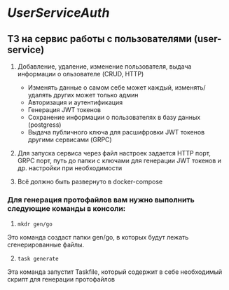 # *UserServiceAuth*

## ТЗ на сервис работы с пользователями (user-service)
1. Добавление, удаление, изменение пользователя, выдача информации о ользователе (CRUD, HTTP)
    - Изменять данные о самом себе может каждый, изменять/удалять других может только админ
    - Авторизация и аутентификация
    - Генерация JWT токенов
    - Сохранение информации о пользователях в базу данных (postgress)
    - Выдача публичного ключа для расшифровки JWT токенов другими сервисами (GRPC)

2. Для запуска сервиса через файл настроек задается HTTP порт, GRPC порт, путь до папки с ключами для генерации JWT токенов и др. настройки при необходимости
3. Всё должно быть развернуто в docker-compose

### Для генерация протофайлов вам нужно выполнить следующие команды в консоли:
1. `mkdr gen/go`

Это команда создаст папки gen/go, в которых будут лежать сгенерированные файлы. 

2. `task generate`

Эта команда запустит Taskfile, который содержит в себе необходимый скрипт для генерации протофайлов